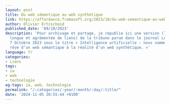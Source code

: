 ```yaml
---
layout: post
title: Du web sémantique au web synthétique
link: https://affordance.framasoft.org/2023/10/du-web-semantique-au-web-synthetique
author: Olivier Ertzscheid
published_date: '09/10/2023'
description: 'Pour archivage et partage, je republie ici une version (légèrement plus
  longue et agrémentée de liens) de la tribune parue dans le journal Le Monde du Samedi
  7 Octobre 2023 sous le titre « Intelligence artificielle : nous sommes passés du
  rêve d’un web sémantique à la réalité d’un web synthétique. »'
language: fr
categories:
- Liens
tags:
- ia
- web
- technologie
og-tags: ia, web, technologie
permalink: "/:categories/:year/:month/:day/:title/"
date: '2024-11-05 20:55:44 +0100'
---
```

